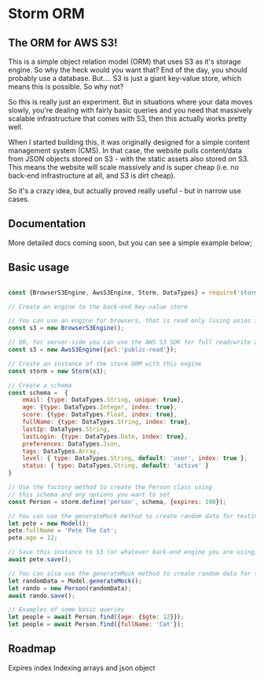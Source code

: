 # Storm ORM

## The ORM for AWS S3!

This is a simple object relation model (ORM) that uses S3 as it's storage engine. So why the heck would you want that? End of the day, you should probably use a database. But.... S3 is just a giant key-value store, which means this is possible. So why not?

So this is really just an experiment. But in situations where your data moves slowly, you're dealing with fairly basic queries and you need that massively scalable infrastructure that comes with S3, then this actually works pretty well.

When I started building this, it was originally designed for a simple content management system (CMS). In that case, the website pulls content/data from JSON objects stored on S3 - with the static assets also stored on S3. This means the website will scale massively and is super cheap (i.e. no back-end infrastructure at all, and S3 is dirt cheap).

So it's a crazy idea, but actually proved really useful - but in narrow use cases.

## Documentation

More detailed docs coming soon, but you can see a simple example below;

## Basic usage

```js

const {BrowserS3Engine, AwsS3Engine, Storm, DataTypes} = require('storm-orm');

// Create an engine to the back-end key-value store

// You can use an engine for browsers, that is read only (using axios for basic http requests to S3)
const s3 = new BrowserS3Engine(); 

// OR, for server-side you can use the AWS S3 SDK for full read/write access
const s3 = new AwsS3Engine({acl:'public-read'});

// Create an instance of the storm ORM with this engine
const storm = new Storm(s3);

// Create a schema
const schema =  {
    email: {type: DataTypes.String, unique: true},
    age: {type: DataTypes.Integer, index: true},
    score: {type: DataTypes.Float, index: true},
    fullName: {type: DataTypes.String, index: true},
    lastIp: DataTypes.String,
    lastLogin: {type: DataTypes.Date, index: true},  
    preferences: DataTypes.Json, 
    tags: DataTypes.Array, 
    level: { type: DataTypes.String, default: 'user', index: true },
    status: { type: DataTypes.String, default: 'active' }
}

// Use the factory method to create the Person class using 
// this schema and any options you want to set
const Person = storm.define('person', schema, {expires: 100});

// You can use the generateMock method to create random data for testing
let pete = new Model();
pete.fullName = 'Pete The Cat';
pete.age = 12;

// Save this instance to S3 (or whatever back-end engine you are using)
await pete.save();

// You can also use the generateMock method to create random data for testing
let randomData = Model.generateMock();
let rando = new Person(randomData);
await rando.save();

// Examples of some basic queries
let people = await Person.find({age: {$gte: 12}});
let people = await Person.find({fullName: 'Cat'});


```

## Roadmap

Expires index
Indexing arrays and json object